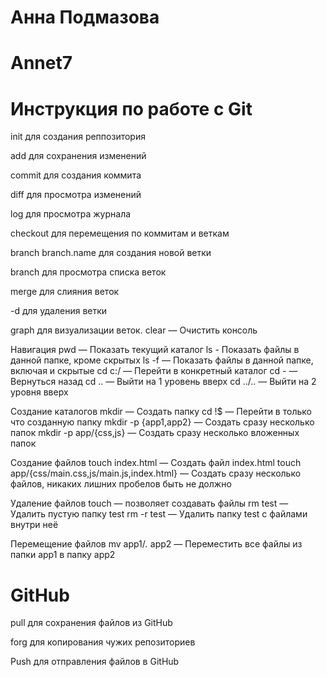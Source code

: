 # Анна Подмазова
# Annet7

# Инструкция по работе с Git

init  для создания реппозитория

add  для сохранения изменений

commit для создания коммита

diff для просмотра изменений

log для просмотра журнала

checkout для перемещения по коммитам и веткам

branch branch.name для создания новой ветки

branch для просмотра списка веток

merge для слияния веток

-d для удаления ветки

graph для визуализации веток.
clear — Очистить консоль

Навигация
pwd — Показать текущий каталог
ls - Показать файлы в данной папке, кроме скрытых
ls -f — Показать файлы в данной папке, включая и скрытые
cd c:/ — Перейти в конкретный каталог
cd - — Вернуться назад
cd .. — Выйти на 1 уровень вверх
cd ../.. — Выйти на 2 уровня вверх

Создание каталогов
mkdir — Создать папку
cd !$ — Перейти в только что созданную папку
mkdir -p {app1,app2} — Создать сразу несколько папок
mkdir -p app/{css,js} — Создать сразу несколько вложенных папок

Создание файлов
touch index.html — Создать файл index.html
touch app/{css/main.css,js/main.js,index.html} — Создать сразу несколько файлов, никаких лишних пробелов быть не должно

Удаление файлов
touch — позволяет создавать файлы
rm test — Удалить пустую папку test
rm -r test — Удалить папку test с файлами внутри неё

Перемещение файлов
mv app1/*.* app2 — Переместить все файлы из папки app1 в папку app2


# GitHub

pull  для сохранения файлов из GitHub

forg для копирования чужих репозиториев

Push для отправления файлов в GitHub
